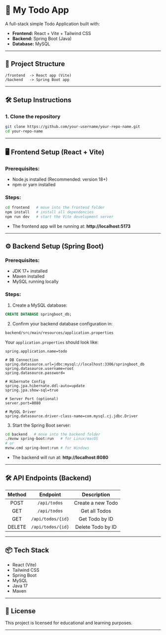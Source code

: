 # 📝 My Todo App

A full-stack simple Todo Application built with:
- **Frontend:** React + Vite + Tailwind CSS
- **Backend:** Spring Boot (Java)
- **Database:** MySQL

---

## 🚀 Project Structure

```
/frontend  -> React app (Vite)
/backend   -> Spring Boot app
```

---

## 🛠️ Setup Instructions

### 1. Clone the repository

```bash
git clone https://github.com/your-username/your-repo-name.git
cd your-repo-name
```

---

## 🖥️ Frontend Setup (React + Vite)

### Prerequisites:
- Node.js installed (Recommended: version 18+)
- npm or yarn installed

### Steps:

```bash
cd frontend   # move into the frontend folder
npm install   # install all dependencies
npm run dev   # start the Vite development server
```

- The frontend app will be running at: **http://localhost:5173**

---

## ⚙️ Backend Setup (Spring Boot)

### Prerequisites:
- JDK 17+ installed
- Maven installed
- MySQL running locally

### Steps:

1. Create a MySQL database:

```sql
CREATE DATABASE springboot_db;
```

2. Confirm your backend database configuration in:

```bash
backend/src/main/resources/application.properties
```

Your `application.properties` should look like:

```properties
spring.application.name=todo

# DB Connection
spring.datasource.url=jdbc:mysql://localhost:3306/springboot_db
spring.datasource.username=root
spring.datasource.password=

# Hibernate Config
spring.jpa.hibernate.ddl-auto=update
spring.jpa.show-sql=true

# Server Port (optional)
server.port=8080

# MySQL Driver
spring.datasource.driver-class-name=com.mysql.cj.jdbc.Driver
```

3. Start the Spring Boot server:

```bash
cd backend   # move into the backend folder
./mvnw spring-boot:run   # for Linux/macOS
# or
mvnw.cmd spring-boot:run # for Windows
```

- The backend will run at: **http://localhost:8080**

---

## 🛠️ API Endpoints (Backend)

| Method | Endpoint               | Description         |
|:------:|:-----------------------:|:-------------------:|
| POST   | `/api/todos`             | Create a new Todo    |
| GET    | `/api/todos`             | Get all Todos        |
| GET    | `/api/todos/{id}`        | Get Todo by ID       |
| DELETE | `/api/todos/{id}`        | Delete Todo by ID    |

---

## 📦 Tech Stack

- React (Vite)
- Tailwind CSS
- Spring Boot
- MySQL
- Java 17
- Maven

---

## 📄 License

This project is licensed for educational and learning purposes.

---

